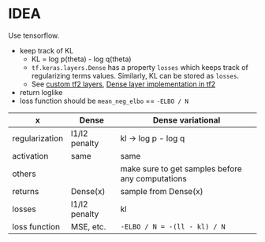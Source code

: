 # IDEA

Use tensorflow.

- keep track of KL
    - KL = log p(theta) - log q(theta)
    - `tf.keras.layers.Dense` has a property `losses` which keeps track of
      regularizing terms values. Similarly, KL can be stored as `losses`.
    - See [custom tf2 layers][1], [Dense layer implementation in tf2][2]
- return loglike
- loss function should be `mean_neg_elbo` == `-ELBO / N`


|     x           | Dense | Dense variational |
| ------------ | --- | --------------- |
| regularization | l1/l2 penalty | kl -> log p - log q|
| activation     | same | same |
| others | | make sure to get samples before any computations|
| returns | Dense(x) | sample from Dense(x) |
| losses | l1/l2 penalty | kl |
| loss function | MSE, etc. | `-ELBO / N = -(ll - kl) / N` |

[1]: https://www.tensorflow.org/tutorials/eager/custom_layers
[2]: https://github.com/tensorflow/tensorflow/blob/r1.14/tensorflow/python/keras/layers/core.py#L968-L996


